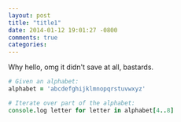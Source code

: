 ```yaml
---
layout: post
title: "title1"
date: 2014-01-12 19:01:27 -0800
comments: true
categories: 
---
```


Why hello, omg it didn't save at all, bastards. 

``` coffeescript Coffeescript Tricks start:51 mark:52,54-55
# Given an alphabet:
alphabet = 'abcdefghijklmnopqrstuvwxyz'

# Iterate over part of the alphabet:
console.log letter for letter in alphabet[4..8]
```